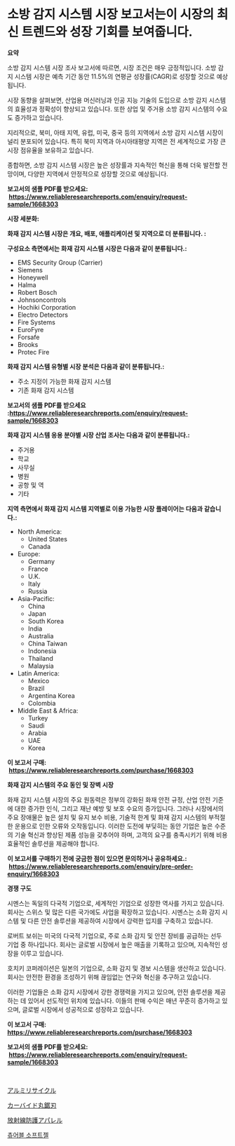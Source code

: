 <p><h1>소방 감지 시스템 시장 보고서는이 시장의 최신 트렌드와 성장 기회를 보여줍니다.</h1></p><p><strong>요약</strong></p>
<p><p>소방 감지 시스템 시장 조사 보고서에 따르면, 시장 조건은 매우 긍정적입니다. 소방 감지 시스템 시장은 예측 기간 동안 11.5%의 연평균 성장률(CAGR)로 성장할 것으로 예상됩니다.</p><p>시장 동향을 살펴보면, 산업용 머신러닝과 인공 지능 기술의 도입으로 소방 감지 시스템의 효율성과 정확성이 향상되고 있습니다. 또한 상업 및 주거용 소방 감지 시스템의 수요도 증가하고 있습니다.</p><p>지리적으로, 북미, 아태 지역, 유럽, 미국, 중국 등의 지역에서 소방 감지 시스템 시장이 널리 분포되어 있습니다. 특히 북미 지역과 아시아태평양 지역은 전 세계적으로 가장 큰 시장 점유율을 보유하고 있습니다.</p><p>종합하면, 소방 감지 시스템 시장은 높은 성장률과 지속적인 혁신을 통해 더욱 발전할 전망이며, 다양한 지역에서 안정적으로 성장할 것으로 예상됩니다.</p></p>
<p><strong>보고서의 샘플 PDF를 받으세요: &nbsp;<a href="https://www.reliableresearchreports.com/enquiry/request-sample/1668303">https://www.reliableresearchreports.com/enquiry/request-sample/1668303</a></strong></p>
<p><strong>시장 세분화:</strong></p>
<p><strong> 화재 감지 시스템 시장은 개요, 배포, 애플리케이션 및 지역으로 더 분류됩니다. :</strong></p>
<p><strong>구성요소 측면에서는 화재 감지 시스템 시장은 다음과 같이 분류됩니다.:</strong></p>
<p><ul><li>EMS Security Group (Carrier)</li><li>Siemens</li><li>Honeywell</li><li>Halma</li><li>Robert Bosch</li><li>Johnsoncontrols</li><li>Hochiki Corporation</li><li>Electro Detectors</li><li>Fire Systems</li><li>EuroFyre</li><li>Forsafe</li><li>Brooks</li><li>Protec Fire</li></ul></p>
<p><strong> 화재 감지 시스템 유형별 시장 분석은 다음과 같이 분류됩니다.:</strong></p>
<p><ul><li>주소 지정이 가능한 화재 감지 시스템</li><li>기존 화재 감지 시스템</li></ul></p>
<p><strong>보고서의 샘플 PDF를 받으세요 :<a href="https://www.reliableresearchreports.com/enquiry/request-sample/1668303">https://www.reliableresearchreports.com/enquiry/request-sample/1668303</a></strong></p>
<p><strong> 화재 감지 시스템 응용 분야별 시장 산업 조사는 다음과 같이 분류됩니다.:</strong></p>
<p><ul><li>주거용</li><li>학교</li><li>사무실</li><li>병원</li><li>공항 및 역</li><li>기타</li></ul></p>
<p><strong>지역 측면에서 화재 감지 시스템 지역별로 이용 가능한 시장 플레이어는 다음과 같습니다.:</strong></p>
<p><ul>
    <li>
        North America:
        <ul>
            <li>United States</li>
            <li>Canada</li>
        </ul>
    </li>
    <li>
        Europe:
        <ul>
            <li>Germany</li>
            <li>France</li>
            <li>U.K.</li>
            <li>Italy</li>
            <li>Russia</li>
        </ul>
    </li>
    <li>
        Asia-Pacific:
        <ul>
            <li>China</li>
            <li>Japan</li>
            <li>South Korea</li>
            <li>India</li>
            <li>Australia</li>
            <li>China Taiwan</li>
            <li>Indonesia</li>
            <li>Thailand</li>
            <li>Malaysia</li>
        </ul>
    </li>
    <li>
        Latin America:
        <ul>
            <li>Mexico</li>
            <li>Brazil</li>
            <li>Argentina Korea</li>
            <li>Colombia</li>
        </ul>
    </li>
    <li>
        Middle East & Africa:
        <ul>
            <li>Turkey</li>
            <li>Saudi</li>
            <li>Arabia</li>
            <li>UAE</li>
            <li>Korea</li>
        </ul>
    </li>
    </ul></p>
<p><strong>이 보고서 구매: &nbsp;<a href="https://www.reliableresearchreports.com/purchase/1668303">https://www.reliableresearchreports.com/purchase/1668303</a></strong></p>
<p><strong>화재 감지 시스템의 주요 동인 및 장벽 시장</strong></p>
<p><p>화재 감지 시스템 시장의 주요 원동력은 정부의 강화된 화재 안전 규정, 산업 안전 기준에 대한 증가한 인식, 그리고 재난 예방 및 보호 수요의 증가입니다. 그러나 시장에서의 주요 장애물은 높은 설치 및 유지 보수 비용, 기술적 한계 및 화재 감지 시스템의 부적절한 운용으로 인한 오류와 오작동입니다. 이러한 도전에 부딪히는 동안 기업은 높은 수준의 기술 혁신과 향상된 제품 성능을 갖추어야 하며, 고객의 요구를 충족시키기 위해 비용 효율적인 솔루션을 제공해야 합니다.</p></p>
<p><strong>이 보고서를 구매하기 전에 궁금한 점이 있으면 문의하거나 공유하세요.: &nbsp;<a href="https://www.reliableresearchreports.com/enquiry/pre-order-enquiry/1668303">https://www.reliableresearchreports.com/enquiry/pre-order-enquiry/1668303</a></strong></p>
<p><strong>경쟁 구도</strong></p>
<p><p>시멘스는 독일의 다국적 기업으로, 세계적인 기업으로 성장한 역사를 가지고 있습니다. 회사는 스위스 및 많은 다른 국가에도 사업을 확장하고 있습니다. 시멘스는 소화 감지 시스템 및 다른 안전 솔루션을 제공하여 시장에서 강력한 입지를 구축하고 있습니다. </p><p>로버트 보쉬는 미국의 다국적 기업으로, 주로 소화 감지 및 안전 장비를 공급하는 선두 기업 중 하나입니다. 회사는 글로벌 시장에서 높은 매출을 기록하고 있으며, 지속적인 성장을 이루고 있습니다. </p><p>호치키 코퍼레이션은 일본의 기업으로, 소화 감지 및 경보 시스템을 생산하고 있습니다. 회사는 안전한 환경을 조성하기 위해 끊임없는 연구와 혁신을 추구하고 있습니다. </p><p>이러한 기업들은 소화 감지 시장에서 강한 경쟁력을 가지고 있으며, 안전 솔루션을 제공하는 데 있어서 선도적인 위치에 있습니다. 이들의 판매 수익은 매년 꾸준히 증가하고 있으며, 글로벌 시장에서 성공적으로 성장하고 있습니다.</p></p>
<p><strong>이 보고서 구매: &nbsp; <a href="https://www.reliableresearchreports.com/purchase/1668303">https://www.reliableresearchreports.com/purchase/1668303</a></strong></p>
<p><strong>보고서의 샘플 PDF를 받으세요: &nbsp;<a href="https://www.reliableresearchreports.com/enquiry/request-sample/1668303">https://www.reliableresearchreports.com/enquiry/request-sample/1668303</a></strong><strong></strong></p>
<p>&nbsp;</p>
<p><p><a href="https://github.com/EmoryYundt1935/Market-Research-Report-List-1/blob/main/350598316435.md">アルミリサイクル</a></p><p><a href="https://medium.com/@harmonybogan1944/%E3%82%AB%E3%83%BC%E3%83%90%E3%82%A4%E3%83%88%E5%86%86%E7%9B%A4%E3%83%8E%E3%82%B3%E5%88%83%E3%81%AE%E5%B8%82%E5%A0%B4%E5%8B%95%E5%90%91%E3%81%A8%E5%B8%82%E5%A0%B4%E5%88%86%E6%9E%90%E3%81%AF-2024%E5%B9%B4%E3%81%8B%E3%82%892031%E5%B9%B4%E3%81%BE%E3%81%A7%E3%81%AE%E6%9C%9F%E9%96%93%E3%81%AB%E4%BA%88%E6%B8%AC%E3%81%95%E3%82%8C%E3%81%A6%E3%81%84%E3%81%BE%E3%81%99-342fbab604d1">カーバイド丸鋸刃</a></p><p><a href="https://medium.com/@deonboer2023/%E6%94%BE%E5%B0%84%E7%B7%9A%E9%98%B2%E8%AD%B7%E3%82%A2%E3%83%91%E3%83%AC%E3%83%AB%E5%B8%82%E5%A0%B4-%E7%AB%B6%E4%BA%89%E5%88%86%E6%9E%90-%E5%B8%82%E5%A0%B4%E5%8B%95%E5%90%91%E3%81%8A%E3%82%88%E3%81%B32031%E5%B9%B4%E3%81%BE%E3%81%A7%E3%81%AE%E4%BA%88%E6%B8%AC-85a01b3fe7fa">放射線防護アパレル</a></p><p><a href="https://github.com/fernandotryO5lson96765/Market-Research-Report-List-1/blob/main/280469615352.md">츄어블 소프트젤</a></p></p>